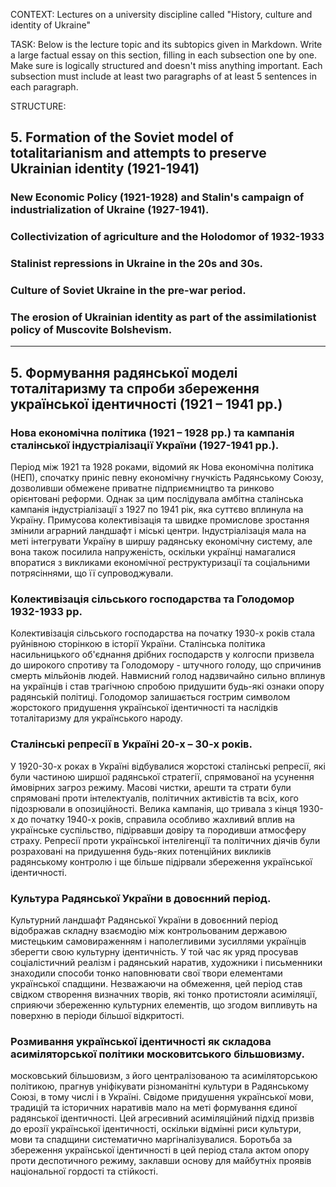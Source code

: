 CONTEXT:
Lectures on a university discipline called "History, culture and identity of Ukraine"

TASK:
Below is the lecture topic and its subtopics given in Markdown. Write a large factual essay on this section, filling in each subsection one by one. Make sure is logically structured and doesn't miss anything important. Each subsection must include at least two paragraphs of at least 5 sentences in each paragraph.

STRUCTURE:

## 5. Formation of the Soviet model of totalitarianism and attempts to preserve Ukrainian identity (1921-1941)

### New Economic Policy (1921-1928) and Stalin's campaign of industrialization of Ukraine (1927-1941).

### Collectivization of agriculture and the Holodomor of 1932-1933

### Stalinist repressions in Ukraine in the 20s and 30s.

### Culture of Soviet Ukraine in the pre-war period.

### The erosion of Ukrainian identity as part of the assimilationist policy of Muscovite Bolshevism.

---

## 5. Формування радянської моделі тоталітаризму та спроби збереження української ідентичності (1921 – 1941 рр.)

### Нова економічна політика (1921 – 1928 рр.) та кампанія сталінської індустріалізації України (1927-1941 рр.).

Період між 1921 та 1928 роками, відомий як Нова економічна політика (НЕП), спочатку приніс певну економічну гнучкість Радянському Союзу, дозволивши обмежене приватне підприємництво та ринково орієнтовані реформи. Однак за цим послідувала амбітна сталінська кампанія індустріалізації з 1927 по 1941 рік, яка суттєво вплинула на Україну. Примусова колективізація та швидке промислове зростання змінили аграрний ландшафт і міські центри. Індустріалізація мала на меті інтегрувати Україну в ширшу радянську економічну систему, але вона також посилила напруженість, оскільки українці намагалися впоратися з викликами економічної реструктуризації та соціальними потрясіннями, що її супроводжували.

### Колективізація сільського господарства та Голодомор 1932-1933 рр.

Колективізація сільського господарства на початку 1930-х років стала руйнівною сторінкою в історії України. Сталінська політика насильницького об'єднання дрібних господарств у колгоспи призвела до широкого спротиву та Голодомору - штучного голоду, що спричинив смерть мільйонів людей. Навмисний голод надзвичайно сильно вплинув на українців і став трагічною спробою придушити будь-які ознаки опору радянській політиці. Голодомор залишається гострим символом жорстокого придушення української ідентичності та наслідків тоталітаризму для українського народу.

### Сталінські репресії в Україні 20-х – 30-х років.

У 1920-30-х роках в Україні відбувалися жорстокі сталінські репресії, які були частиною ширшої радянської стратегії, спрямованої на усунення ймовірних загроз режиму. Масові чистки, арешти та страти були спрямовані проти інтелектуалів, політичних активістів та всіх, кого підозрювали в опозиційності. Велика кампанія, що тривала з кінця 1930-х до початку 1940-х років, справила особливо жахливий вплив на українське суспільство, підірвавши довіру та породивши атмосферу страху. Репресії проти української інтелігенції та політичних діячів були розраховані на придушення будь-яких потенційних викликів радянському контролю і ще більше підірвали збереження української ідентичності.

### Культура Радянської України в довоєнний період.

Культурний ландшафт Радянської України в довоєнний період відображав складну взаємодію між контрольованим державою мистецьким самовираженням і наполегливими зусиллями українців зберегти свою культурну ідентичність. У той час як уряд просував соціалістичний реалізм і радянський наратив, художники і письменники знаходили способи тонко наповнювати свої твори елементами української спадщини. Незважаючи на обмеження, цей період став свідком створення визначних творів, які тонко протистояли асиміляції, сприяючи збереженню культурних елементів, що згодом випливуть на поверхню в періоди більшої відкритості.

### Розмивання української ідентичності як складова асиміляторської політики московитського більшовизму.

московський більшовизм, з його централізованою та асиміляторською політикою, прагнув уніфікувати різноманітні культури в Радянському Союзі, в тому числі і в Україні. Свідоме придушення української мови, традицій та історичних наративів мало на меті формування єдиної радянської ідентичності. Цей агресивний асиміляційний підхід призвів до ерозії української ідентичності, оскільки відмінні риси культури, мови та спадщини систематично маргіналізувалися. Боротьба за збереження української ідентичності в цей період стала актом опору проти деспотичного режиму, заклавши основу для майбутніх проявів національної гордості та стійкості.
